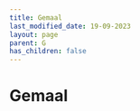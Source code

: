 ```yaml
---
title: Gemaal
last_modified_date: 19-09-2023
layout: page
parent: G
has_children: false
---
```


Gemaal
======

